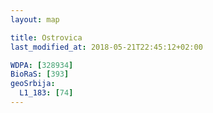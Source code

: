 ```yaml
---
layout: map

title: Ostrovica
last_modified_at: 2018-05-21T22:45:12+02:00

WDPA: [328934]
BioRaS: [393]
geoSrbija:
  L1_183: [74]
---
```

